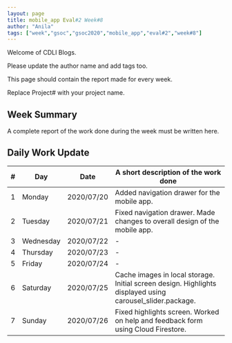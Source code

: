 ```yaml
---
layout: page
title: mobile_app Eval#2 Week#8
author: "Anila"
tags: ["week","gsoc","gsoc2020","mobile_app","eval#2","week#8"]
---
```

Welcome of CDLI Blogs.

Please update the author name and add tags too. 

This page should contain the report made for every week.

Replace Project# with your project name.

## Week Summary

A complete report of the work done during the week must be written here. 


## Daily Work Update

|\#|Day|Date|A short description of the work done|  
|---	|---	|---	|---	|  
|1   	| Monday 	|   2020/07/20	|Added navigation drawer for the mobile app.   	|  
|2   	| Tuesday  	|   2020/07/21 	|Fixed navigation drawer. Made changes to overall design of the mobile app.   	|  
|3   	| Wednesday  	|  2020/07/22 	|-   	|  
|4   	| Thursday  	|   2020/07/23	|-   	|  
|5   	| Friday  	|   2020/07/24	|-   	|  
|6   	| Saturday  	|   2020/07/25	|Cache images in local storage. Initial screen design. Highlights displayed using carousel_slider.package.   	|  
|7   	| Sunday  	|   2020/07/26	|Fixed highlights screen. Worked on help and feedback form using Cloud Firestore.   	|  
